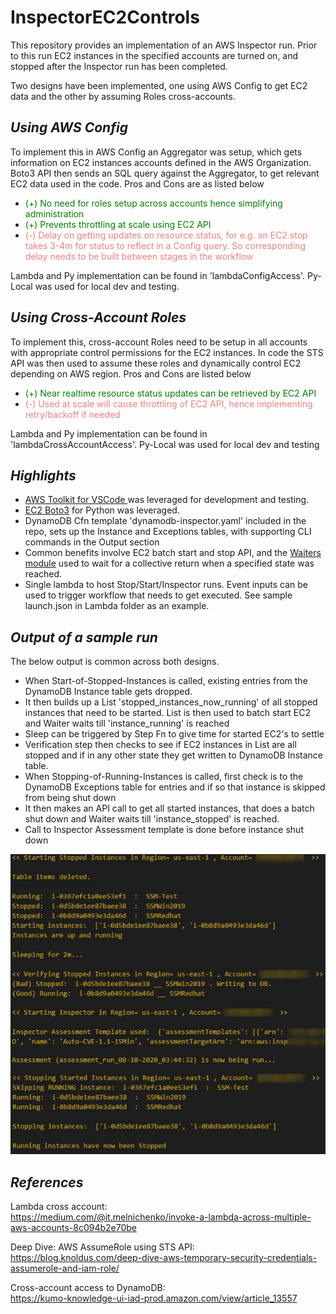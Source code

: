 # InspectorEC2Controls

This repository provides an implementation of an AWS Inspector run. Prior to this run EC2 instances in the specified accounts are turned on, and stopped after the Inspector run has been completed.  

Two designs have been implemented, one using AWS Config to get EC2 data and the other by assuming Roles cross-accounts.

## *Using AWS Config*

To implement this in AWS Config an Aggregator was setup, which gets information on EC2 instances accounts defined in the AWS Organization. Boto3 API then sends an SQL query against the Aggregator, to get relevant EC2 data used in the code. Pros and Cons are as listed below

* <light style="color: green">(+) No need for roles setup across accounts hence simplifying administration</light>  
* <light style="color: green">(+) Prevents throttling at scale using EC2 API</light>
* <light style="color: lightcoral">(-) Delay on getting updates on resource status, for e.g. an EC2 stop takes 3-4m for status to reflect in a Config query. So corresponding delay needs to be built between stages in the workflow</light>

Lambda and Py implementation can be found in 'lambdaConfigAccess'. Py-Local was used for local dev and testing. 

## *Using Cross-Account Roles*

To implement this, cross-account Roles need to be setup in all accounts with appropriate control permissions for the EC2 instances. In code the STS API was then used to assume these roles and dynamically control EC2 depending on AWS region. Pros and Cons are listed below
* <light style="color: green">(+) Near realtime resource status updates can be retrieved by EC2 API</light>  
* <light style="color: lightcoral">(-) Used at scale will cause throttling of EC2 API, hence implementing retry/backoff if needed</light>  

Lambda and Py implementation can be found in 'lambdaCrossAccountAccess'. Py-Local was used for local dev and testing   

## *Highlights* ##

* [AWS Toolkit for VSCode ](https://docs.aws.amazon.com/toolkit-for-vscode/latest/userguide/welcome.html)was leveraged for development and testing. 
* [EC2 Boto3](https://boto3.amazonaws.com/v1/documentation/api/latest/reference/services/ec2.html#EC2.Client.run_instances) for Python was leveraged. 
* DynamoDB Cfn template 'dynamodb-inspector.yaml' included in the repo, sets up the Instance and Exceptions tables, with supporting CLI commands in the Output section
* Common benefits involve EC2 batch start and stop API, and the [Waiters module](https://boto3.amazonaws.com/v1/documentation/api/latest/reference/services/ec2.html#waiters) used to wait for a collective return when a specified state was reached.
* Single lambda to host Stop/Start/Inspector runs. Event inputs can be used to trigger workflow that needs to get executed. See sample launch.json in Lambda folder as an example.   

## *Output of a sample run*

The below output is common across both designs. 
- When Start-of-Stopped-Instances is called, existing entries from the DynamoDB Instance table gets dropped.   
- It then builds up a List 'stopped_instances_now_running' of all stopped instances that need to be started. List is then used to batch start EC2 and Waiter waits till 'instance_running' is reached  
- Sleep can be triggered by Step Fn to give time for started EC2's to settle
- Verification step then checks to see if EC2 instances in List are all stopped and if in any other state they get written to DynamoDB Instance table. 
- When Stopping-of-Running-Instances is called, first check is to the DynamoDB Exceptions table for entries and if so that instance is skipped from being shut down
- It then makes an API call to get all started instances, that does a batch shut down and Waiter waits till 'instance_stopped' is reached. 
- Call to Inspector Assessment template is done before instance shut down

![Sample run](/img/0-sample-run.jpg)

## *References*

Lambda cross account:<br>
https://medium.com/@it.melnichenko/invoke-a-lambda-across-multiple-aws-accounts-8c094b2e70be

Deep Dive: AWS AssumeRole using STS API:<br>
https://blog.knoldus.com/deep-dive-aws-temporary-security-credentials-assumerole-and-iam-role/

Cross-account access to DynamoDB:<br>
https://kumo-knowledge-ui-iad-prod.amazon.com/view/article_13557